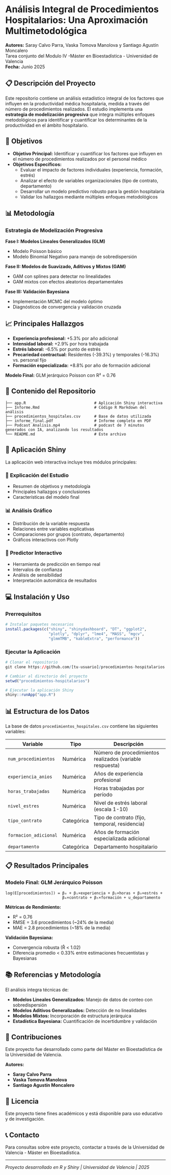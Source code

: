 # Análisis Integral de Procedimientos Hospitalarios: Una Aproximación Multimetodológica

**Autores:** Saray Calvo Parra, Vaska Tomova Manolova y Santiago Agustín Moncalero  
Tarea conjunto del Modulo IV -Máster en Bioestadística - Universidad de Valencia  
**Fecha:** Junio 2025

## 📋 Descripción del Proyecto

Este repositorio contiene un análisis estadístico integral de los factores que influyen en la productividad médica hospitalaria, medida a través del número de procedimientos realizados. El estudio implementa una **estrategia de modelización progresiva** que integra múltiples enfoques metodológicos para identificar y cuantificar los determinantes de la productividad en el ámbito hospitalario.

## 🎯 Objetivos

- **Objetivo Principal:** Identificar y cuantificar los factores que influyen en el número de procedimientos realizados por el personal médico
- **Objetivos Específicos:**
  - Evaluar el impacto de factores individuales (experiencia, formación, estrés)
  - Analizar el efecto de variables organizacionales (tipo de contrato, departamento)
  - Desarrollar un modelo predictivo robusto para la gestión hospitalaria
  - Validar los hallazgos mediante múltiples enfoques metodológicos

## 📊 Metodología

### Estrategia de Modelización Progresiva

**Fase I: Modelos Lineales Generalizados (GLM)**
- Modelo Poisson básico
- Modelo Binomial Negativo para manejo de sobredispersión

**Fase II: Modelos de Suavizado, Aditivos y Mixtos (GAM)**
- GAM con splines para detectar no linealidades
- GAM mixtos con efectos aleatorios departamentales

**Fase III: Validación Bayesiana**
- Implementación MCMC del modelo óptimo
- Diagnósticos de convergencia y validación cruzada

## 📈 Principales Hallazgos

- **Experiencia profesional:** +5.3% por año adicional
- **Intensidad laboral:** +2.9% por hora trabajada
- **Estrés laboral:** -6.5% por punto de estrés
- **Precariedad contractual:** Residentes (-39.3%) y temporales (-16.3%) vs. personal fijo
- **Formación especializada:** +8.8% por año de formación adicional

**Modelo Final:** GLM jerárquico Poisson con R² = 0.76

## 📁 Contenido del Repositorio

```
├── app.R                              # Aplicación Shiny interactiva
├── Informe.Rmd                        # Código R Markdown del análisis
├── procedimientos_hospitales.csv      # Base de datos utilizada
├── informe_final.pdf                  # Informe completo en PDF
├── Podcast Analisis.mp4               # podcast de 7 minutos generados con IA, analizando los resultados
└── README.md                          # Este archivo
```

## 🚀 Aplicación Shiny

La aplicación web interactiva incluye tres módulos principales:

### 📖 **Explicación del Estudio**
- Resumen de objetivos y metodología
- Principales hallazgos y conclusiones
- Características del modelo final

### 📊 **Análisis Gráfico**
- Distribución de la variable respuesta
- Relaciones entre variables explicativas
- Comparaciones por grupos (contrato, departamento)
- Gráficos interactivos con Plotly

### 🔮 **Predictor Interactivo**
- Herramienta de predicción en tiempo real
- Intervalos de confianza
- Análisis de sensibilidad
- Interpretación automática de resultados

## 💻 Instalación y Uso

### Prerrequisitos

```r
# Instalar paquetes necesarios
install.packages(c("shiny", "shinydashboard", "DT", "ggplot2", 
                   "plotly", "dplyr", "lme4", "MASS", "mgcv", 
                   "glmmTMB", "kableExtra", "performance"))
```

### Ejecutar la Aplicación

```r
# Clonar el repositorio
git clone https://github.com/[tu-usuario]/procedimientos-hospitalarios

# Cambiar al directorio del proyecto
setwd("procedimientos-hospitalarios")

# Ejecutar la aplicación Shiny
shiny::runApp("app.R")
```

## 📊 Estructura de los Datos

La base de datos `procedimientos_hospitales.csv` contiene las siguientes variables:

| Variable | Tipo | Descripción |
|----------|------|-------------|
| `num_procedimientos` | Numérica | Número de procedimientos realizados (variable respuesta) |
| `experiencia_anios` | Numérica | Años de experiencia profesional |
| `horas_trabajadas` | Numérica | Horas trabajadas por período |
| `nivel_estres` | Numérica | Nivel de estrés laboral (escala 1-10) |
| `tipo_contrato` | Categórica | Tipo de contrato (fijo, temporal, residencia) |
| `formacion_adicional` | Numérica | Años de formación especializada adicional |
| `departamento` | Categórica | Departamento hospitalario |

## 📋 Resultados Principales

### Modelo Final: GLM Jerárquico Poisson

```
log(E[procedimientos]) = β₀ + β₁×experiencia + β₂×horas + β₃×estrés + 
                         β₄×contrato + β₅×formación + u_departamento
```

**Métricas de Rendimiento:**
- R² = 0.76
- RMSE = 3.6 procedimientos (~24% de la media)
- MAE = 2.8 procedimientos (~18% de la media)

**Validación Bayesiana:**
- Convergencia robusta (R̂ < 1.02)
- Diferencia promedio < 0.33% entre estimaciones frecuentistas y Bayesianas

## 📚 Referencias y Metodología

El análisis integra técnicas de:
- **Modelos Lineales Generalizados:** Manejo de datos de conteo con sobredispersión
- **Modelos Aditivos Generalizados:** Detección de no linealidades
- **Modelos Mixtos:** Incorporación de estructura jerárquica
- **Estadística Bayesiana:** Cuantificación de incertidumbre y validación

## 🤝 Contribuciones

Este proyecto fue desarrollado como parte del Máster en Bioestadística de la Universidad de Valencia. 

**Autores:**
- **Saray Calvo Parra** 
- **Vaska Tomova Manolova** 
- **Santiago Agustín Moncalero**  

## 📄 Licencia

Este proyecto tiene fines académicos y está disponible para uso educativo y de investigación.

## 📞 Contacto

Para consultas sobre este proyecto, contactar a través de la Universidad de Valencia - Máster en Bioestadística.

---

*Proyecto desarrollado en R y Shiny | Universidad de Valencia | 2025*
